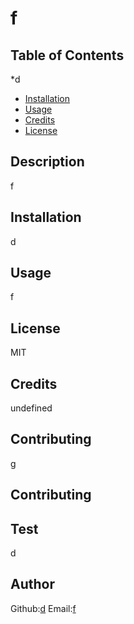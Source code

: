 
  
# f

 ## Table of Contents
 *d

* [Installation](#Installation)
* [Usage](#Usage)
* [Credits](#Credits)
* [License](#License)


## Description 
f

## Installation
d

## Usage 
f

## License
MIT

## Credits
undefined

## Contributing
g

## Contributing


## Test
d

## Author
Github:[d](https://github.com/osbornroxas02)
Email:[f](https://github.com/osbornroxas02)

